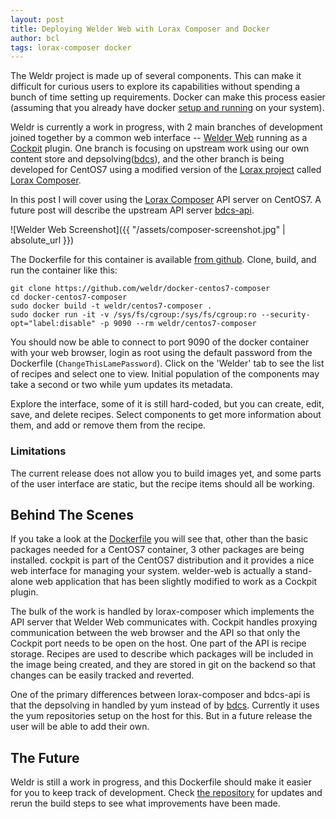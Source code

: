 ```yaml
---
layout: post
title: Deploying Welder Web with Lorax Composer and Docker
author: bcl
tags: lorax-composer docker
---
```


The Weldr project is made up of several components. This can make it difficult
for curious users to explore its capabilities without spending a bunch of time
setting up requirements. Docker can make this process easier (assuming that
you already have docker [setup and
running](https://www.docker.com/community-edition) on your system).

Weldr is currently a work in progress, with 2 main branches of development
joined together by a common web interface -- [Welder Web](https://github.com/weldr/welder-web)
running as a [Cockpit](http://cockpit-project.org/) plugin.
One branch is focusing on upstream work
using our own content store and depsolving([bdcs](https://github.com/weldr/bdcs)),
and the other branch is being developed for CentOS7 using a
modified version of the [Lorax project](https://github.com/rhinstaller/lorax)
called [Lorax Composer](https://github.com/rhinstaller/lorax/tree/lorax-composer).

In this post I will cover using the [Lorax
Composer](https://github.com/rhinstaller/lorax/tree/lorax-composer) API server
on CentOS7. A future post will describe the upstream API server
[bdcs-api](https://github.com/weldr/bdcs-api).

![Welder Web Screenshot]({{ "/assets/composer-screenshot.jpg" | absolute_url }})

The Dockerfile for this container is available [from github](https://github.com/weldr/docker-centos7-composer). Clone, build, and run the container like this:

    git clone https://github.com/weldr/docker-centos7-composer
    cd docker-centos7-composer
    sudo docker build -t weldr/centos7-composer .
    sudo docker run -it -v /sys/fs/cgroup:/sys/fs/cgroup:ro --security-opt="label:disable" -p 9090 --rm weldr/centos7-composer

You should now be able to connect to port 9090 of the docker container with
your web browser, login as root using the default password from the Dockerfile
(`ChangeThisLamePassword`). Click on the 'Welder' tab to see the list of
recipes and select one to view. Initial population of the components may take a
second or two while yum updates its metadata.

Explore the interface, some of it is still hard-coded, but you can create,
edit, save, and delete recipes. Select components to get more information about
them, and add or remove them from the recipe.

### Limitations

The current release does not allow you to build images yet, and some parts of the
user interface are static, but the recipe items should all be working.

## Behind The Scenes

If you take a look at the [Dockerfile](https://github.com/weldr/docker-centos7-composer/blob/master/Dockerfile)
you will see that, other than the basic
packages needed for a CentOS7 container, 3 other packages are being installed.
cockpit is part of the CentOS7 distribution and it provides a nice web
interface for managing your system. welder-web is actually a stand-alone
web application that has been slightly modified to work as a Cockpit plugin.

The bulk of the work is handled by lorax-composer which implements the API
server that Welder Web communicates with. Cockpit handles proxying
communication between the web browser and the API so that only the Cockpit port
needs to be open on the host. One part of the API is recipe storage. Recipes
are used to describe which packages will be included in the image being
created, and they are stored in git on the backend so that changes can be
easily tracked and reverted.

One of the primary differences between lorax-composer and bdcs-api is that the
depsolving in handled by yum instead of by
[bdcs](https://github.com/weldr/bdcs/). Currently it uses the yum repositories
setup on the host for this. But in a future release the user will be able to
add their own.

## The Future

Weldr is still a work in progress, and this Dockerfile should make it easier
for you to keep track of development. Check [the
repository](https://github.com/weldr/docker-centos7-composer/) for updates
and rerun the build steps to see what improvements have been made.

